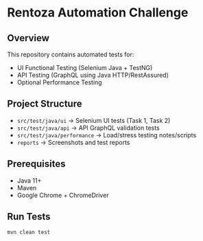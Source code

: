 # Rentoza Automation Challenge

## Overview
This repository contains automated tests for:
- UI Functional Testing (Selenium Java + TestNG)
- API Testing (GraphQL using Java HTTP/RestAssured)
- Optional Performance Testing

## Project Structure
- `src/test/java/ui` → Selenium UI tests (Task 1, Task 2)
- `src/test/java/api` → API GraphQL validation tests
- `src/test/java/performance` → Load/stress testing notes/scripts
- `reports` → Screenshots and test reports

## Prerequisites
- Java 11+
- Maven
- Google Chrome + ChromeDriver

## Run Tests
```bash
mvn clean test
```
